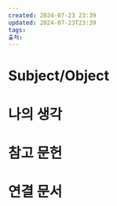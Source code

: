 ```yaml
---
created: 2024-07-23 23:39
updated: 2024-07-23T23:39
tags: 
출처: 
---
```

# Subject/Object 

# 나의 생각

# 참고 문헌

# 연결 문서

